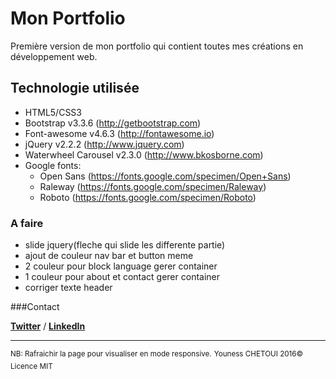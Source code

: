 # Mon Portfolio

Première version de mon portfolio qui contient toutes mes créations en développement web.

## Technologie utilisée

+ HTML5/CSS3
+ Bootstrap v3.3.6 (http://getbootstrap.com)
+ Font-awesome v4.6.3 (http://fontawesome.io)
+ jQuery v2.2.2 (http://www.jquery.com)
+ Waterwheel Carousel v2.3.0 (http://www.bkosborne.com)
+ Google fonts:
    + Open Sans (https://fonts.google.com/specimen/Open+Sans)
    + Raleway (https://fonts.google.com/specimen/Raleway)
    + Roboto (https://fonts.google.com/specimen/Roboto)

### A faire
+ slide jquery(fleche qui slide les differente partie)
+ ajout de couleur nav bar et button meme
+ 2 couleur pour block language gerer container
+ 1 couleur pour about et contact gerer container
+ corriger texte header

###Contact 

**[Twitter](https://twitter.com/Youness_Chetoui)** / **[LinkedIn](https://fr.linkedin.com/in/youness-chetoui-70b296122)**

-----------------

<sup>NB: Rafraichir la page pour visualiser en mode responsive.</sup>
<sup>Youness CHETOUI 2016© Licence MIT</sup>
